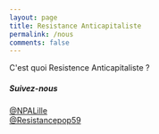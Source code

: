 ```yaml
---
layout: page
title: Resistance Anticapitaliste
permalink: /nous
comments: false
---
```


<div class="row justify-content-between">
<div class="col-md-8 pr-5">
	<p>C'est quoi Resistence Anticapitaliste ?</p>
</div>

<div class="col-md-4">
<div class="sticky-top sticky-top-80">
	<h5>Suivez-nous</h5>
	<a href="http://twitter.com/@NPALille" target="_blank">@NPALille</a><br/>
	<a href="http://twitter.com/@Resistancepop59" target="_blank">@Resistancepop59</a>
</div>
</div>
</div>
